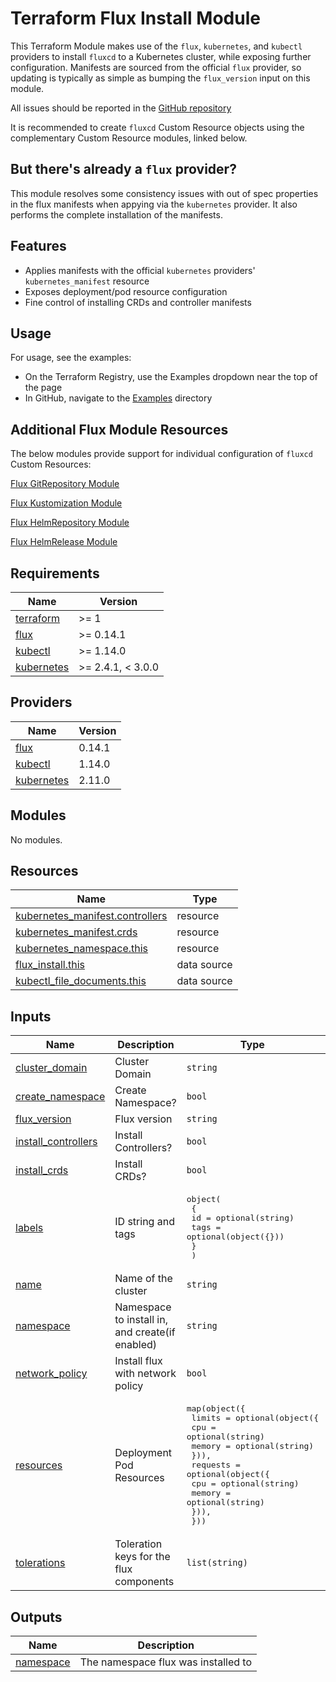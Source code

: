 # Terraform Flux Install Module

This Terraform Module makes use of the `flux`, `kubernetes`, and `kubectl` providers to install `fluxcd` to a Kubernetes cluster, while exposing further configuration. Manifests are sourced from the official `flux` provider, so updating is typically as simple as bumping the `flux_version` input on this module.

All issues should be reported in the [GitHub repository](https://github.com/OmniTeqSource/terraform-flux-install/issues)

It is recommended to create `fluxcd` Custom Resource objects using the complementary Custom Resource modules, linked below.

## But there's already a `flux` provider?

This module resolves some consistency issues with out of spec properties in the flux manifests when appying via the `kubernetes` provider. It also performs the complete installation of the manifests.

## Features

- Applies manifests with the official `kubernetes` providers' `kubernetes_manifest` resource
- Exposes deployment/pod resource configuration
- Fine control of installing CRDs and controller manifests

## Usage

For usage, see the examples:

- On the Terraform Registry, use the Examples dropdown near the top of the page
- In GitHub, navigate to the [Examples](examples/) directory

## Additional Flux Module Resources

The below modules provide support for individual configuration of `fluxcd` Custom Resources:

[Flux GitRepository Module](https://registry.terraform.io/modules/OmniTeqSource/git-repository/flux/latest)

[Flux Kustomization Module](https://registry.terraform.io/modules/OmniTeqSource/kustomization/flux/latest)

[Flux HelmRepository Module](https://registry.terraform.io/modules/OmniTeqSource/helm-repository/flux/latest)

[Flux HelmRelease Module](https://registry.terraform.io/modules/OmniTeqSource/helm-release/flux/latest)

<!-- BEGIN_TF_DOCS -->
## Requirements

| Name | Version |
|------|---------|
| <a name="requirement_terraform"></a> [terraform](#requirement\_terraform) | >= 1 |
| <a name="requirement_flux"></a> [flux](#requirement\_flux) | >= 0.14.1 |
| <a name="requirement_kubectl"></a> [kubectl](#requirement\_kubectl) | >= 1.14.0 |
| <a name="requirement_kubernetes"></a> [kubernetes](#requirement\_kubernetes) | >= 2.4.1, < 3.0.0 |

## Providers

| Name | Version |
|------|---------|
| <a name="provider_flux"></a> [flux](#provider\_flux) | 0.14.1 |
| <a name="provider_kubectl"></a> [kubectl](#provider\_kubectl) | 1.14.0 |
| <a name="provider_kubernetes"></a> [kubernetes](#provider\_kubernetes) | 2.11.0 |

## Modules

No modules.

## Resources

| Name | Type |
|------|------|
| [kubernetes_manifest.controllers](https://registry.terraform.io/providers/hashicorp/kubernetes/latest/docs/resources/manifest) | resource |
| [kubernetes_manifest.crds](https://registry.terraform.io/providers/hashicorp/kubernetes/latest/docs/resources/manifest) | resource |
| [kubernetes_namespace.this](https://registry.terraform.io/providers/hashicorp/kubernetes/latest/docs/resources/namespace) | resource |
| [flux_install.this](https://registry.terraform.io/providers/fluxcd/flux/latest/docs/data-sources/install) | data source |
| [kubectl_file_documents.this](https://registry.terraform.io/providers/gavinbunney/kubectl/latest/docs/data-sources/file_documents) | data source |

## Inputs

| Name | Description | Type | Default | Required |
|------|-------------|------|---------|:--------:|
| <a name="input_cluster_domain"></a> [cluster\_domain](#input\_cluster\_domain) | Cluster Domain | `string` | `"cluster.local"` | no |
| <a name="input_create_namespace"></a> [create\_namespace](#input\_create\_namespace) | Create Namespace? | `bool` | `true` | no |
| <a name="input_flux_version"></a> [flux\_version](#input\_flux\_version) | Flux version | `string` | `"v0.30.2"` | no |
| <a name="input_install_controllers"></a> [install\_controllers](#input\_install\_controllers) | Install Controllers? | `bool` | `true` | no |
| <a name="input_install_crds"></a> [install\_crds](#input\_install\_crds) | Install CRDs? | `bool` | `true` | no |
| <a name="input_labels"></a> [labels](#input\_labels) | ID string and tags | <pre>object(<br>    {<br>      id   = optional(string)<br>      tags = optional(object({}))<br>    }<br>  )</pre> | `{}` | no |
| <a name="input_name"></a> [name](#input\_name) | Name of the cluster | `string` | `"default"` | no |
| <a name="input_namespace"></a> [namespace](#input\_namespace) | Namespace to install in, and create(if enabled) | `string` | `"flux-system"` | no |
| <a name="input_network_policy"></a> [network\_policy](#input\_network\_policy) | Install flux with network policy | `bool` | `true` | no |
| <a name="input_resources"></a> [resources](#input\_resources) | Deployment Pod Resources | <pre>map(object({<br>    limits = optional(object({<br>      cpu    = optional(string)<br>      memory = optional(string)<br>    })),<br>    requests = optional(object({<br>      cpu    = optional(string)<br>      memory = optional(string)<br>    })),<br>  }))</pre> | `{}` | no |
| <a name="input_tolerations"></a> [tolerations](#input\_tolerations) | Toleration keys for the flux components | `list(string)` | `[]` | no |

## Outputs

| Name | Description |
|------|-------------|
| <a name="output_namespace"></a> [namespace](#output\_namespace) | The namespace flux was installed to |
<!-- END_TF_DOCS -->
